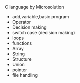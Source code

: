 C language by Microsolution
- add,variable,basic program
- Operator
- Decision making
- switch case (decision making)
- loops
- functions
- Array
- String
- Structure
- Union
- pointer 
- file handling 

